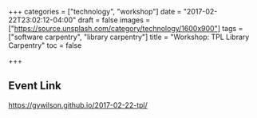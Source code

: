 +++
categories = ["technology", "workshop"]
date = "2017-02-22T23:02:12-04:00"
draft = false
images = ["https://source.unsplash.com/category/technology/1600x900"]
tags = ["software carpentry", "library carpentry"]
title = "Workshop: TPL Library Carpentry"
toc = false

+++

## Event Link

https://gvwilson.github.io/2017-02-22-tpl/
